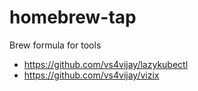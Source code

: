 # homebrew-tap
Brew formula for tools

- https://github.com/vs4vijay/lazykubectl
- https://github.com/vs4vijay/vizix
